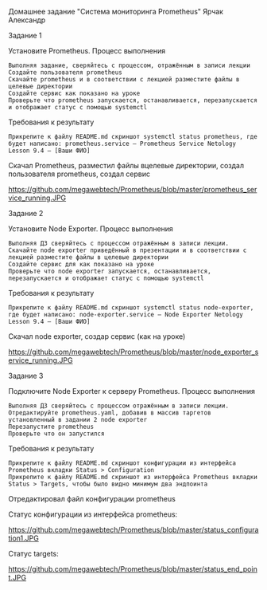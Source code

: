 
Домашнее задание "Система мониторинга Prometheus"   Ярчак Александр


Задание 1

Установите Prometheus.
Процесс выполнения

    Выполняя задание, сверяйтесь с процессом, отражённым в записи лекции
    Создайте пользователя prometheus
    Скачайте prometheus и в соответствии с лекцией разместите файлы в целевые директории
    Создайте сервис как показано на уроке
    Проверьте что prometheus запускается, останавливается, перезапускается и отображает статус с помощью systemctl

Требования к результату

    Прикрепите к файлу README.md скриншот systemctl status prometheus, где будет написано: prometheus.service — Prometheus Service Netology Lesson 9.4 — [Ваши ФИО]


Скачал Prometheus, разместил файлы  вцелевые директории, создал пользователя prometheus, создал сервис

https://github.com/megawebtech/Prometheus/blob/master/prometheus_service_running.JPG



Задание 2

Установите Node Exporter.
Процесс выполнения

    Выполняя ДЗ сверяйтесь с процессом отражённым в записи лекции.
    Скачайте node exporter приведённый в презентации и в соответствии с лекцией разместите файлы в целевые директории
    Создайте сервис для как показано на уроке
    Проверьте что node exporter запускается, останавливается, перезапускается и отображает статус с помощью systemctl

Требования к результату

    Прикрепите к файлу README.md скриншот systemctl status node-exporter, где будет написано: node-exporter.service — Node Exporter Netology Lesson 9.4 — [Ваши ФИО]


Скачал node exporter, создар сервис (как на уроке)

https://github.com/megawebtech/Prometheus/blob/master/node_exporter_service_running.JPG

Задание 3

Подключите Node Exporter к серверу Prometheus.
Процесс выполнения

    Выполняя ДЗ сверяйтесь с процессом отражённым в записи лекции.
    Отредактируйте prometheus.yaml, добавив в массив таргетов установленный в задании 2 node exporter
    Перезапустите prometheus
    Проверьте что он запустился

Требования к результату

    Прикрепите к файлу README.md скриншот конфигурации из интерфейса Prometheus вкладки Status > Configuration
    Прикрепите к файлу README.md скриншот из интерфейса Prometheus вкладки Status > Targets, чтобы было видно минимум два эндпоинта


Отредактировал файл конфигурации prometheus

Статус конфигурации из интерфейса prometheus:

https://github.com/megawebtech/Prometheus/blob/master/status_configuration1.JPG




Статус targets:

https://github.com/megawebtech/Prometheus/blob/master/status_end_point.JPG

